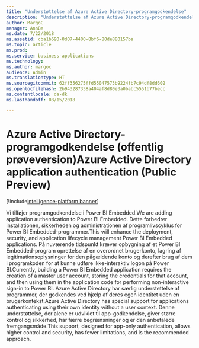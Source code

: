 ```yaml
---
title: "Understøttelse af Azure Active Directory-programgodkendelse"
description: "Understøttelse af Azure Active Directory-programgodkendelse"
author: MargoC
manager: AnnBe
ms.date: 7/22/2018
ms.assetid: cba1b690-0d07-4400-8bf6-80de880157ba
ms.topic: article
ms.prod: 
ms.service: business-applications
ms.technology: 
ms.author: margoc
audience: Admin
ms.translationtype: HT
ms.sourcegitcommit: 62ff356275ffd55047573b9224fb7c94df8dd602
ms.openlocfilehash: 2b943287338a404af8d80e3a0babc5551b77becc
ms.contentlocale: da-dk
ms.lasthandoff: 08/15/2018

---
```

# <a name="azure-active-directory-application-authentication-public-preview"></a><span data-ttu-id="820dc-103">Azure Active Directory-programgodkendelse (offentlig prøveversion)</span><span class="sxs-lookup"><span data-stu-id="820dc-103">Azure Active Directory application authentication (Public Preview)</span></span>

[!include[intelligence-platform banner](../../includes/intelligence-platform.md)]




<span data-ttu-id="820dc-104">Vi tilføjer programgodkendelse i Power BI Embedded.</span><span class="sxs-lookup"><span data-stu-id="820dc-104">We are adding application authentication to Power BI Embedded.</span></span> <span data-ttu-id="820dc-105">Dette forbedrer installationen, sikkerheden og administrationen af programlivscyklus for Power BI Embedded-programmer.</span><span class="sxs-lookup"><span data-stu-id="820dc-105">This will enhance the deployment, security, and application lifecycle management Power BI Embedded applications.</span></span> <span data-ttu-id="820dc-106">På nuværende tidspunkt kræver opbygning af et Power BI Embedded-program oprettelse af en overordnet brugerkonto, lagring af legitimationsoplysninger for den pågældende konto og derefter brug af dem i programkoden for at kunne udføre ikke-interaktiv logon på Power BI.</span><span class="sxs-lookup"><span data-stu-id="820dc-106">Currently, building a Power BI Embedded application requires the creation of a master user account, storing the credentials for that account, and then using them in the application code for performing non-interactive sign-in to Power BI.</span></span> <span data-ttu-id="820dc-107">Azure Active Directory har særlig understøttelse af programmer, der godkendes ved hjælp af deres egen identitet uden en brugerkontekst.</span><span class="sxs-lookup"><span data-stu-id="820dc-107">Azure Active Directory has special support for applications authenticating using their own identity without a user context.</span></span> <span data-ttu-id="820dc-108">Denne understøttelse, der alene er udviklet til app-godkendelse, giver større kontrol og sikkerhed, har færre begrænsninger og er den anbefalede fremgangsmåde.</span><span class="sxs-lookup"><span data-stu-id="820dc-108">This support, designed for app-only authentication, allows higher control and security, has fewer limitations, and is the recommended approach.</span></span> 

